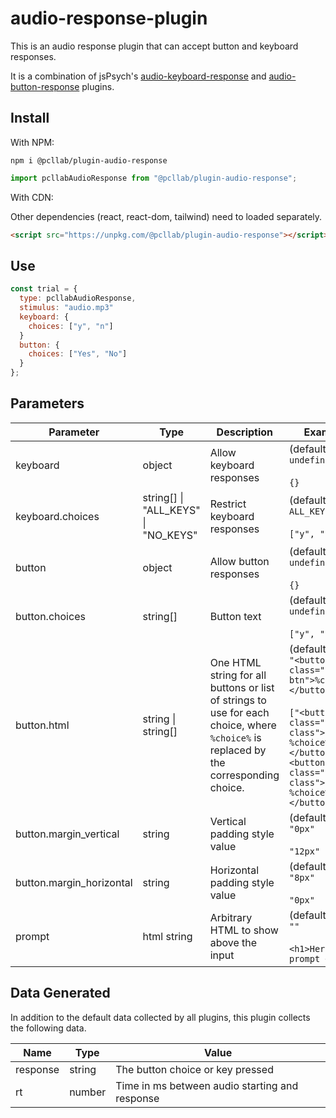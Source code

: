 # audio-response-plugin

This is an audio response plugin that can accept button and keyboard responses.

It is a combination of jsPsych's [audio-keyboard-response](https://www.jspsych.org/7.3/plugins/audio-keyboard-response/) and [audio-button-response](https://www.jspsych.org/7.3/plugins/audio-button-response/) plugins.

## Install

With NPM:

```
npm i @pcllab/plugin-audio-response
```

```js
import pcllabAudioResponse from "@pcllab/plugin-audio-response";
```

With CDN:

Other dependencies (react, react-dom, tailwind) need to loaded separately.

```html
<script src="https://unpkg.com/@pcllab/plugin-audio-response"></script>
```

## Use

```js
const trial = {
  type: pcllabAudioResponse,
  stimulus: "audio.mp3"
  keyboard: {
    choices: ["y", "n"]
  }
  button: {
    choices: ["Yes", "No"]
  }
};
```

## Parameters

| Parameter                | Type                                | Description                                                                                                                          | Examples                                                                                                                                                                           |
| ------------------------ | ----------------------------------- | ------------------------------------------------------------------------------------------------------------------------------------ | ---------------------------------------------------------------------------------------------------------------------------------------------------------------------------------- |
| keyboard                 | object                              | Allow keyboard responses                                                                                                             | (default)<br>`undefined`<br><br>`{}`                                                                                                                                               |
| keyboard.choices         | string[] \| "ALL_KEYS" \| "NO_KEYS" | Restrict keyboard responses                                                                                                          | (default)<br>`ALL_KEYS`<br><br>`["y", "n"]`                                                                                                                                        |
| button                   | object                              | Allow button responses                                                                                                               | (default)<br>`undefined`<br><br>`{}`                                                                                                                                               |
| button.choices           | string[]                            | Button text                                                                                                                          | (default)<br>`undefined`<br><br>`["y", "n"]`                                                                                                                                       |
| button.html              | string \| string[]                  | One HTML string for all buttons or list of strings to use for each choice, where `%choice%` is replaced by the corresponding choice. | (default)<br>`"<button class="jspsych-btn">%choice%</button>"`<br><br>`["<button class="custom-class">1. %choice%</button>", "<button class="custom-class">2. %choice%</button>"]` |
| button.margin_vertical   | string                              | Vertical padding style value                                                                                                         | (default)<br>`"0px"`<br><br>`"12px"`                                                                                                                                               |
| button.margin_horizontal | string                              | Horizontal padding style value                                                                                                       | (default)<br>`"8px"`<br><br>`"0px"`                                                                                                                                                |
| prompt                   | html string                         | Arbitrary HTML to show above the input                                                                                               | (default)<br>`""`<br><br>`<h1>Here is a prompt </h1>`                                                                                                                              |

## Data Generated

In addition to the default data collected by all plugins, this plugin collects the following data.

| Name     | Type   | Value                                          |
| -------- | ------ | ---------------------------------------------- |
| response | string | The button choice or key pressed               |
| rt       | number | Time in ms between audio starting and response |
